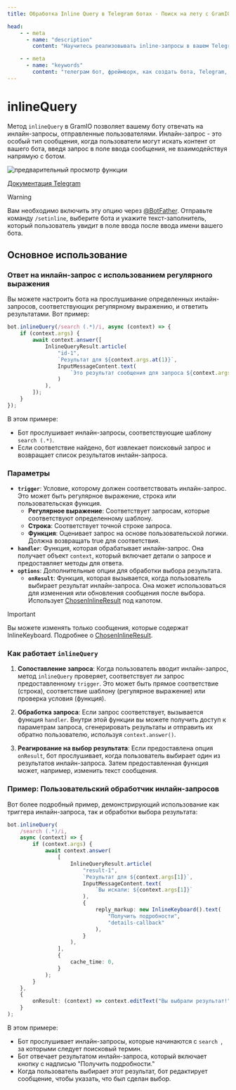 ```yaml
---
title: Обработка Inline Query в Telegram ботах - Поиск на лету с GramIO

head:
    - - meta
      - name: "description"
        content: "Научитесь реализовывать inline-запросы в вашем Telegram боте с помощью GramIO. Создавайте функциональность поиска-на-лету, которая работает прямо в любом чате с использованием запросов @ВашБот."

    - - meta
      - name: "keywords"
        content: "телеграм бот, фреймворк, как создать бота, Telegram, Telegram Bot API, GramIO, TypeScript, JavaScript, Node.JS, Nodejs, Deno, Bun, inline query, inline режим, @бот поиск, inline результаты, answerInlineQuery, InlineQueryResult, inline статьи, inline медиа, inline кнопки, функциональность поиска, сопоставление запросов, inline миниатюры, inline кэширование, InlineQuery, поиск-на-лету"
---
```


# inlineQuery

Метод `inlineQuery` в GramIO позволяет вашему боту отвечать на инлайн-запросы, отправленные пользователями. Инлайн-запрос - это особый тип сообщения, когда пользователи могут искать контент от вашего бота, введя запрос в поле ввода сообщения, не взаимодействуя напрямую с ботом.

![предварительный просмотр функции](https://core.telegram.org/file/464001466/10e4a/r4FKyQ7gw5g.134366/f2606a53d683374703)

[Документация Telegram](https://core.telegram.org/bots/inline)

> [!WARNING]
> Вам необходимо включить эту опцию через [@BotFather](https://telegram.me/botfather). Отправьте команду `/setinline`, выберите бота и укажите текст-заполнитель, который пользователь увидит в поле ввода после ввода имени вашего бота.

## Основное использование

### Ответ на инлайн-запрос с использованием регулярного выражения

Вы можете настроить бота на прослушивание определенных инлайн-запросов, соответствующих регулярному выражению, и ответить результатами. Вот пример:

```ts
bot.inlineQuery(/search (.*)/i, async (context) => {
    if (context.args) {
        await context.answer([
            InlineQueryResult.article(
                "id-1",
                `Результат для ${context.args.at(1)}`,
                InputMessageContent.text(
                    `Это результат сообщения для запроса ${context.args.at(1)}`
                )
            ),
        ]);
    }
});
```

В этом примере:

-   Бот прослушивает инлайн-запросы, соответствующие шаблону `search (.*)`.
-   Если соответствие найдено, бот извлекает поисковый запрос и возвращает список результатов инлайн-запроса.

### Параметры

-   **`trigger`**: Условие, которому должен соответствовать инлайн-запрос. Это может быть регулярное выражение, строка или пользовательская функция.
    -   **Регулярное выражение**: Соответствует запросам, которые соответствуют определенному шаблону.
    -   **Строка**: Соответствует точной строке запроса.
    -   **Функция**: Оценивает запрос на основе пользовательской логики. Должна возвращать true для соответствия.
-   **`handler`**: Функция, которая обрабатывает инлайн-запрос. Она получает объект `context`, который включает детали о запросе и предоставляет методы для ответа.
-   **`options`**: Дополнительные опции для обработки выбора результата.
    -   **`onResult`**: Функция, которая вызывается, когда пользователь выбирает результат инлайн-запроса. Она может использоваться для изменения или обновления сообщения после выбора. Использует [ChosenInlineResult](/ru/triggers/chosen-inline-result) под капотом.

> [!IMPORTANT]
> Вы можете изменять только сообщения, которые содержат InlineKeyboard. Подробнее о [ChosenInlineResult](/ru/triggers/chosen-inline-result).

### Как работает `inlineQuery`

1. **Сопоставление запроса**: Когда пользователь вводит инлайн-запрос, метод `inlineQuery` проверяет, соответствует ли запрос предоставленному `trigger`. Это может быть прямое соответствие (строка), соответствие шаблону (регулярное выражение) или проверка условия (функция).
2. **Обработка запроса**: Если запрос соответствует, вызывается функция `handler`. Внутри этой функции вы можете получить доступ к параметрам запроса, сгенерировать результаты и отправить их обратно пользователю, используя `context.answer()`.

3. **Реагирование на выбор результата**: Если предоставлена опция `onResult`, бот прослушивает, когда пользователь выбирает один из результатов инлайн-запроса. Затем предоставленная функция может, например, изменить текст сообщения.

### Пример: Пользовательский обработчик инлайн-запросов

Вот более подробный пример, демонстрирующий использование как триггера инлайн-запроса, так и обработки выбора результата:

```ts
bot.inlineQuery(
    /search (.*)/i,
    async (context) => {
        if (context.args) {
            await context.answer(
                [
                    InlineQueryResult.article(
                        "result-1",
                        `Результат для ${context.args[1]}`,
                        InputMessageContent.text(
                            `Вы искали: ${context.args[1]}`
                        ),
                        {
                            reply_markup: new InlineKeyboard().text(
                                "Получить подробности",
                                "details-callback"
                            ),
                        }
                    ),
                ],
                {
                    cache_time: 0,
                }
            );
        }
    },
    {
        onResult: (context) => context.editText("Вы выбрали результат!"),
    }
);
```

В этом примере:

-   Бот прослушивает инлайн-запросы, которые начинаются с `search `, за которыми следует поисковый термин.
-   Бот отвечает результатом инлайн-запроса, который включает кнопку с надписью "Получить подробности."
-   Когда пользователь выбирает этот результат, бот редактирует сообщение, чтобы указать, что был сделан выбор.
